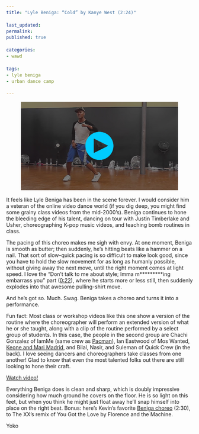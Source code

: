 ```yaml
---
title: "Lyle Beniga: “Cold” by Kanye West (2:24)"

last_updated: 
permalink: 
published: true

categories:
- wawd

tags:
- lyle beniga
- urban dance camp

---
```


<figure>
	<a href="https://www.youtube.com/watch?v=yGelPVy3HBE"><img src="/assets/images/2014-04-23-lyle_beniga-cold.jpeg" alt="Lyle mid-dance, grabbing his crotch and pointing at himself with his thumb" /></a>
</figure>

It feels like Lyle Beniga has been in the scene forever. I would consider him a veteran of the online video dance world (if you dig deep, you might find some grainy class videos from the mid-2000’s). Beniga continues to hone the bleeding edge of his talent, dancing on tour with Justin Timberlake and Usher, choreographing K-pop music videos, and teaching bomb routines in class. 

The pacing of this choreo makes me sigh with envy. At one moment, Beniga is smooth as butter; then suddenly, he’s hitting beats like a hammer on a nail. That sort of slow-quick pacing is so difficult to make look good, since you have to hold the slow movement for as long as humanly possible, without giving away the next move, until the right moment comes at light speed. I love the “Don’t talk to me about style; Imma m*********ing embarrass you” part ([0:22](http://youtu.be/yGelPVy3HBE?t=22s)), where he starts more or less still, then suddenly explodes into that awesome pulling-shirt move. 

And he’s got so. Much. Swag. Beniga takes a choreo and turns it into a performance.

Fun fact: Most class or workshop videos like this one show a version of the routine where the choreographer will perform an extended version of what he or she taught, along with a clip of the routine performed by a select group of students. In this case, the people in the second group are Chachi Gonzalez of IamMe (same crew as [Pacman]()), Ian Eastwood of Mos Wanted, [Keone and Mari Madrid](), and Bilal, Nasir, and Suleman of Quick Crew (in the back). I love seeing dancers and choreographers take classes from one another! Glad to know that even the most talented folks out there are still looking to hone their craft. 

[Watch video!](https://www.youtube.com/watch?v=yGelPVy3HBE)

Everything Beniga does is clean and sharp, which is doubly impressive considering how much ground he covers on the floor. He is so light on this feet, but when you think he might just float away he’ll snap himself into place on the right beat. Bonus: here’s Kevin’s favorite [Beniga choreo](https://www.youtube.com/watch?v=kFD4kZ-UchE) (2:30), to The XX’s remix of You Got the Love by Florence and the Machine. 

Yoko